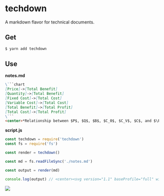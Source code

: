 # techdown

A markdown flavor for technical documents.

## Get

```sh
$ yarn add techdown
```

## Use

**notes.md**
```md
\```chart
[Price]->[Total Benefit]
[Quantity]->[Total Benefit]
[Fixed Cost]->[Total Cost]
[Variable Cost]->[Total Cost]
[Total Benefit]->[Total Profit]
[Total Cost]->[Total Profit]
\```
<center>*Relationship between $P$, $Q$, $B$, $C_0$, $C_V$, $C$, and $\Pi$.*</center>
```

**script.js**
```js
const techdown = require('techdown')
const fs = require('fs')

const render = techdown()

const md = fs.readFileSync('./notes.md')

const output = render(md)

console.log(output) // <center><svg version="1.1" baseProfile="full" width="673"...
```

![](https://i.imgur.com/BLXOqQ0.png)

